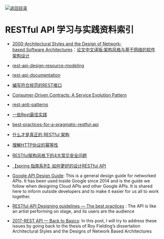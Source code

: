 [![返回目录](https://parg.co/UGo)](https://parg.co/b4z) 
 


 


 


 




# RESTful API 学习与实践资料索引


- [2000-Architectural Styles and the Design of Network-based Software Architectures]()：[论文中文译版:架构风格与基于网络的软件架构设计](http://o6v08w541.bkt.clouddn.com/REST-article.pdf)




- [rest-api-design-resource-modeling](https://www.thoughtworks.com/insights/blog/rest-api-design-resource-modeling)

- [rest-api-documentation](https://dzone.com/articles/rest-api-documentation-part-1)


- [编写符合规范的REST接口](http://mp.weixin.qq.com/s?__biz=MzA3NDM0ODQwMw==&mid=208060670&idx=1&sn=ce67b8896985e8448137052b338093e0&utm_source=tuicool&utm_medium=referral)

- [Consumer-Driven Contracts: A Service Evolution Pattern](http://martinfowler.com/articles/consumerDrivenContracts.html)

- [rest-anti-patterns](http://marcelo-cure.blogspot.jp/2016/09/rest-anti-patterns.html?utm_source=tuicool&utm_medium=referral)
- [一些Rest最佳实践](http://colobu.com/2015/08/10/some-REST-best-practices/?utm_source=tuicool)

- [best-practices-for-a-pragmatic-restful-api](http://www.vinaysahni.com/best-practices-for-a-pragmatic-restful-api)

- [什么才是真正的 RESTful 架构](http://blog.jimmylv.info/2015-11-11-what-is-really-rest/?hmsr=toutiao.io&utm_medium=toutiao.io&utm_source=toutiao.io)

- [理解HTTP协议的幂等性](http://www.cnblogs.com/weidagang2046/archive/2011/06/04/2063696.html?hmsr=toutiao.io&utm_medium=toutiao.io&utm_source=toutiao.io)

- [RESTful架构风格下的4大常见安全问题](http://insights.thoughtworkers.org/security-issues-in-restful/?hmsr=toutiao.io&utm_medium=toutiao.io&utm_source=toutiao.io) 

- [【spring 指南系列】如何更好的设计RESTful API](https://zhuanlan.zhihu.com/p/24592119) 

- [Google API Design Guide](https://cloud.google.com/apis/design/): This is a general design guide for networked APIs. It has been used inside Google since 2014 and is the guide we follow when designing Cloud APIs and other Google APIs. It is shared here to inform outside developers and to make it easier for us all to work together.

- [RESTful API Designing guidelines — The best practices](https://hackernoon.com/restful-api-designing-guidelines-the-best-practices-60e1d954e7c9#.k60nd5hje) : The API is like an artist performing on stage, and its users are the audience

- [2017-REST API — Back to Basics](https://restful.io/rest-api-back-to-basics-c64f282d972): In this post, I will try to address these issues by going back to the thesis of Roy Fielding’s dissertation Architectural Styles and the Designs of Network Based Architectures

